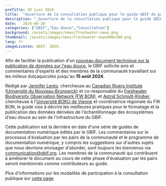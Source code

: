 ```yaml
---
preTitle: 20 juin 2024
title:  "Ouverture de la consultation publique pour le guide GBIF de publication des données sur l'eau douce"
description: "_Ouverture de la consultation publique pour le guide GBIF de publication des données sur l'eau douce_"
date:   2024-06-20
categories: ["GBIF","Eau douce","Consultation"]
background: /assets/images/news/freshwater-news.png
thumbnail: /assets/images/news/freshwater-news600x300.png
lang: fr
imageLicense: GBIF, 2024.
---
```



Afin de faciliter la publication d'un [nouveau document technique sur la publication de données sur l'eau douce](https://docs.gbif-uat.org/freshwater-data-publishing-guide/en/), le GBIF sollicite avis et commentaires d'experts et des membres de la communauté travaillant sur les milieux dulçaquicoles jusqu'au **15 août 2024**.

Rédigé par [Jennifer Lento](https://orcid.org/0000-0002-8098-4825), chercheuse au [Canadian Rivers Institute](https://www.canadianriversinstitute.com/) ([Université du Nouveau-Brunswick](https://www.unb.ca/)) et co-responsable du [Freshwater Biodiversity Observation Network (FW BON)](https://geobon.org/bons/thematic-bon/freshwater-bon/), et [Astrid Schmidt-Kloiber](https://orcid.org/0000-0001-8839-5913), chercheuse à l'[Université BOKU de Vienne](https://boku.ac.at/en/) et coordinatrice régionale du FW BON, le guide vise à décrire les meilleures pratiques pour le formatage et la publication des données dérivées de l'échantillonnage des écosystèmes d'eau douce au sein de l'infrastructure du GBIF.

Cette publication est la dernière en date d'une série de guides de documentation numérique édités par le GBIF. Les commentaires sur le processus d'évaluation par les pairs de la communauté et le programme de documentation numérique, y compris les suggestions sur d'autres sujets que nous devrions envisager d'aborder, sont toujours les bienvenus via [communication@gbif.org](mailto:communication@gbif.org). Les membres de la communauté qui contribuent à améliorer le document au cours de cette phase d'évaluation par les pairs seront mentionnés comme contributeurs au guide.

Plus d'informations sur les modalités de participation à la consultation publique sur [cette page](https://www.gbif.org/fr/news/7uqv8Td2laX7Q4MMhCHEft/community-consultation-opens-for-freshwater-data-publishing-guide)

